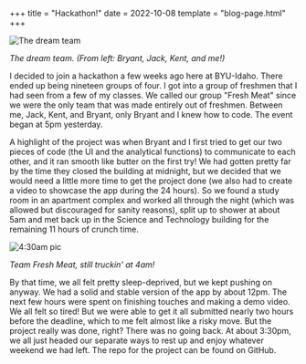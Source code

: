 +++
title = "Hackathon!"
date = 2022-10-08
template = "blog-page.html"
+++

![The dream team](/fresh-meat.webp)

*The dream team. (From left: Bryant, Jack, Kent, and me!)*

I decided to join a hackathon a few weeks ago here at BYU-Idaho. There ended up being nineteen groups of four. I got into a group of freshmen that I had seen from a few of my classes. We called our group "Fresh Meat" since we were the only team that was made entirely out of freshmen. Between me, Jack, Kent, and Bryant, only Bryant and I knew how to code. The event began at 5pm yesterday.

A highlight of the project was when Bryant and I first tried to get our two pieces of code (the UI and the analytical functions) to communicate to each other, and it ran smooth like butter on the first try! We had gotten pretty far by the time they closed the building at midnight, but we decided that we would need a little more time to get the project done (we also had to create a video to showcase the app during the 24 hours). So we found a study room in an apartment complex and worked all through the night (which was allowed but discouraged for sanity reasons), split up to shower at about 5am and met back up in the Science and Technology building for the remaining 11 hours of crunch time.

![4:30am pic](/hackathon-1.webp)

*Team Fresh Meat, still truckin' at 4am!*

By that time, we all felt pretty sleep-deprived, but we kept pushing on anyway. We had a solid and stable version of the app by about 12pm. The next few hours were spent on finishing touches and making a demo video. We all felt so tired! But we were able to get it all submitted nearly two hours before the deadline, which to me felt almost like a risky move. But the project really was done, right? There was no going back. At about 3:30pm, we all just headed our separate ways to rest up and enjoy whatever weekend we had left. The repo for the project can be found on GitHub.

